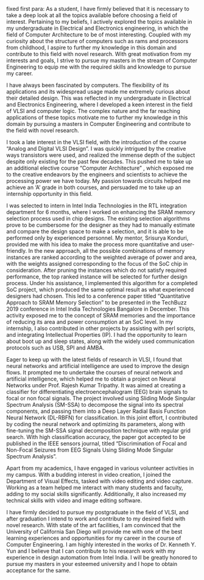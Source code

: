 fixed first para: As a student, I have firmly believed that it is necessary to take a deep look at all the topics available before choosing a field of interest. Pertaining to my beliefs, I actively explored the topics available in my undergraduate in Electrical and Electronics engineering, in which the field of Computer Architecture to be of most interesting. Coupled with my curiosity about the structure of computers such as rams and processors from childhood, I aspire to further my knowledge in this domain and contribute to this field with novel research. With great motivation from my interests and goals, I strive to pursue my masters in the stream of Computer Engineering to equip me with the required skills and knowledge to pursue my career.

I have always been fascinated by computers. The flexibility of its applications and its widespread usage made me extremely curious about their detailed design. This was reflected in my undergraduate in Electrical and Electronics Engineering, where I developed a keen interest in the field of VLSI and computer logic. The complex nature and the far reaching applications of these topics motivate me to further my knowledge in this domain by pursuing a masters in Computer Engineering and contribute to the field with novel research. 

I took a late interest in the VLSI field, with the introduction of the course “Analog and Digital VLSI Design”. I was quickly intrigued by the creative ways transistors were used, and realized the immense depth of the subject despite only existing for the past few decades. This pushed me to take up an additional elective course “Computer Architecture” , which exposed me to the creative endeavors by the engineers and scientists to achieve the processing power we have today. My passion towards circuits helped me achieve an ‘A’ grade in both courses, and persuaded me to take up an internship opportunity in this field.

I was selected to intern in Intel India Technologies in the RTL integration department for 6 months, where I worked on enhancing the SRAM memory selection process used in chip designs. The existing selection algorithms prove to be cumbersome for the designer as they had to manually estimate and compare the design space to make a selection, and it is able to be performed only by experienced personnel. My mentor, Srisurya Konduri, provided me with his idea to make the process more quantitative and user-friendly. In the new approach, all the possible combinations of memory instances are ranked according to the weighted average of power and area, with the weights assigned corresponding to the focus of the SoC chip in consideration. After pruning the instances which do not satisfy required performance, the top ranked instance will be selected for further design process. Under his assistance, I implemented this algorithm for a completed SoC project, which produced the same optimal result as what experienced designers had chosen. This led to a conference paper titled “Quantitative Approach to SRAM Memory Selection” to be presented in the TechBuzz 2019 conference in Intel India Technologies Bangalore in December. This activity exposed me to the concept of SRAM memories and the importance of reducing its area and power consumption at an SoC level. In my internship, I also contributed in other projects by assisting with perl scripts, and integrating Intellectual Properties (IP). I had the opportunity to learn about boot up and sleep states, along with the widely used communication protocols such as USB, SPI and AMBA.

Eager to keep up with the latest fields of research in VLSI, I found that neural networks and artificial intelligence are used to improve the design flows. It prompted me to undertake the courses of neural network and artificial intelligence, which helped me to obtain a project on Neural Networks under Prof. Rajesh Kumar Tripathy. It was aimed at creating a classifier for differentiating electroencephalogram (EEG) brain signals to focal or non focal signals. The project involved using Sliding Mode Singular Spectrum Analysis (SM-SSA) to decompose the signal into its spectral components, and passing them into a Deep Layer Radial Basis Function Neural Network (DL-RBFN) for classification. In this joint effort, I contributed by coding the neural network and optimizing its parameters, along with fine-tuning the SM-SSA signal decomposition technique with regular grid search. With high classification accuracy, the paper got accepted to be published in the IEEE sensors journal, titled “Discrimination of Focal and Non-Focal Seizures from EEG Signals Using Sliding Mode Singular Spectrum Analysis”.

Apart from my academics, I have engaged in various volunteer activities in my campus. With a budding interest in video creation, I joined the Department of Visual Effects, tasked with video editing and video capture. Working as a team helped me interact with many students and faculty, adding to my social skills significantly. Additionally, it also increased my technical skills with video and image editing software.

I have firmly decided to pursue my postgraduate in the field of VLSI, and after graduation I intend to work and contribute to my desired field with novel research. With state of the art facilities, I am convinced that the University of California San Diego will provide me with one of the best learning experiences and opportunities for my career in the course of Computer Engineering. I am highly interested in the works of Dr. Kenneth Y. Yun and I believe that I can contribute to his research work with my experience in design automation from Intel India. I will be greatly honored to pursue my masters in your esteemed university and I hope to obtain acceptance for the same.
